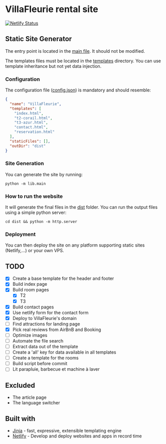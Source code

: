 # VillaFleurie rental site

[![Netlify Status](https://api.netlify.com/api/v1/badges/aa5c29ee-eced-46dd-ad53-1e0822001364/deploy-status)](https://app.netlify.com/sites/villafleurie-site/deploys)

## Static Site Generator

The entry point is located in the [main file](./lib/main.py). It should not be modified.

The templates files must be located in the [templates](./templates) directory.
You can use template inheritance but not yet data injection.
### Configuration

The configuration file ([config.json](./config.json)) is mandatory and should resemble:

```json
{
  "name": "VillaFleurie",
  "templates": [
    "index.html",
    "t2-corail.html",
    "t3-azur.html",
    "contact.html",
    "reservation.html"
  ],
  "staticFiles": [],
  "outDir": "dist"
}
```

### Site Generation

You can generate the site by running:

```shell
python -m lib.main
```

### How to run the website

It will generate the final files in the [dist](./dist) folder.
You can run the output files using a simple python server:

```shell
cd dist && python -m http.server
```

### Deployment

You can then deploy the site on any platform supporting static sites (Netlify,…) or your own VPS.

## TODO

- [X] Create a base template for the header and footer
- [X] Build index page
- [X] Build room pages
    - [x] T2
    - [x] T3
- [X] Build contact pages
- [X] Use netlify form for the contact form
- [x] Deploy to VillaFleurie's domain
- [ ] Find attractions for landing page
- [x] Pick real reviews from AirBnB and Booking
- [ ] Optimize images
- [ ] Automate the file search
- [ ] Extract data out of the template
- [ ] Create a 'all' key for data available in all templates
- [ ] Create a template for the rooms
- [ ] Build script before commit
- [ ] Lit parapluie, barbecue et machine à laver

## Excluded

* The article page
* The language switcher

## Built with

- [Jinja](https://jinja.palletsprojects.com/en/3.1.x/) - fast, expressive, extensible templating
  engine
- [Netlify](https://www.netlify.com/) - Develop and deploy websites and apps in record time